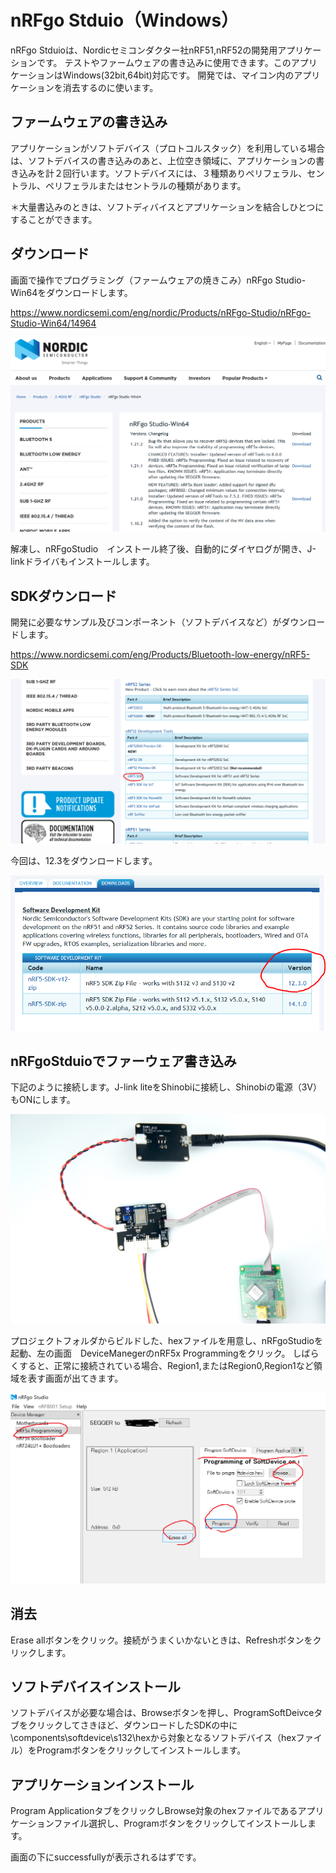 # nRFgo Stduio（Windows）

nRFgo Stduioは、Nordicセミコンダクター社nRF51,nRF52の開発用アプリケーションです。
テストやファームウェアの書き込みに使用できます。このアプリケーションはWindows(32bit,64bit)対応です。
開発では、マイコン内のアプリケーションを消去するのに使います。

## ファームウェアの書き込み

アプリケーションがソフトデバイス（プロトコルスタック）を利用している場合は、ソフトデバイスの書き込みのあと、上位空き領域に、アプリケーションの書き込みを計２回行います。ソフトデバイスには、３種類ありペリフェラル、セントラル、ペリフェラルまたはセントラルの種類があります。

＊大量書込みのときは、ソフトディバイスとアプリケーションを結合しひとつにすることができます。

## ダウンロード

画面で操作でプログラミング（ファームウェアの焼きこみ）nRFgo Studio-Win64をダウンロードします。

https://www.nordicsemi.com/eng/nordic/Products/nRFgo-Studio/nRFgo-Studio-Win64/14964

![NRFGO](../img/NRF_GO/download.png)

解凍し、nRFgoStudio　インストール終了後、自動的にダイヤログが開き、J-linkドライバもインストールします。

## SDKダウンロード

開発に必要なサンプル及びコンポーネント（ソフトデバイスなど）がダウンロードします。

https://www.nordicsemi.com/eng/Products/Bluetooth-low-energy/nRF5-SDK

![NRFGO](../img/NRF_GO/sdk_download.png)

今回は、12.3をダウンロードします。

![NRFGO](../img/NRF_GO/DownloadSDK123.PNG)

## nRFgoStduioでファーウェア書き込み

下記のように接続します。J-link liteをShinobiに接続し、Shinobiの電源（3V）もONにします。

![NRFGO](../img/NRF_GO/Connect.JPG)

プロジェクトフォルダからビルドした、hexファイルを用意し、nRFgoStudioを起動、左の画面　DeviceManegerのnRF5x Programmingをクリック。
しばらくすると、正常に接続されている場合、Region1,またはRegion0,Region1など領域を表す画面が出てきます。

![NRFGO](../img/NRF_GO/Write.png)

## 消去

Erase allボタンをクリック。接続がうまくいかないときは、Refreshボタンをクリックします。

## ソフトデバイスインストール

ソフトデバイスが必要な場合は、Browseボタンを押し、ProgramSoftDeivceタブをクリックしてさきほど、ダウンロードしたSDKの中に\components\softdevice\s132\hexから対象となるソフトデバイス（hexファイル）をProgramボタンをクリックしてインストールします。

## アプリケーションインストール

Program ApplicationタブをクリックしBrowse対象のhexファイルであるアプリケーションファイル選択し、Programボタンをクリックしてインストールします。

画面の下にsuccessfullyが表示されるはずです。
